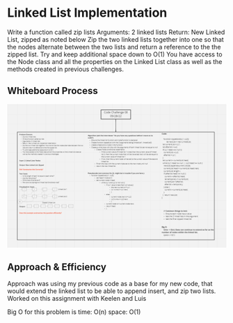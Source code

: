 # Linked List Implementation

Write a function called zip lists
Arguments: 2 linked lists
Return: New Linked List, zipped as noted below
Zip the two linked lists together into one so that the nodes alternate between the two lists and return a reference to the the zipped list.
Try and keep additional space down to O(1)
You have access to the Node class and all the properties on the Linked List class as well as the methods created in previous challenges.

## Whiteboard Process

![whiteboard image](./img/zipped%20linked%20lists.png)

## Approach & Efficiency

Approach was using my previous code as a base for my new code, that would extend the linked list to be able to append insert, and zip two lists. Worked on this assignment with Keelen and Luis

Big O for this problem is time: O(n) space: O(1)
